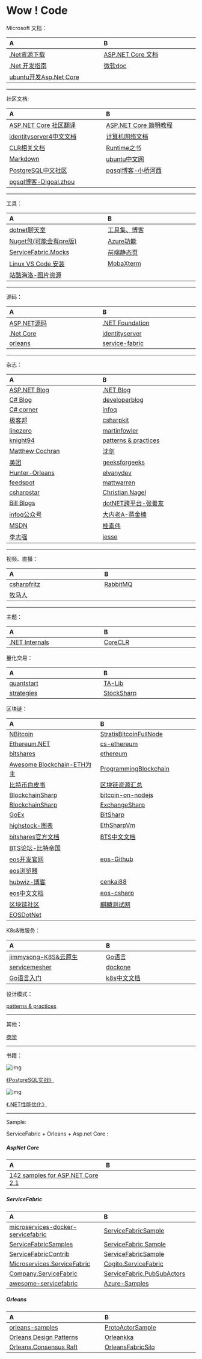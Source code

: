 <style>table th:nth-of-type(1) { width: 280px;}th:nth-of-type(2){ width: 280px;</style>
# Wow ! Code 
Microsoft 文档：

A | B
:---|:---
[.Net资源下载](https://www.microsoft.com/net/) | [ASP.NET Core 文档](https://docs.microsoft.com/zh-cn/aspnet/core/index?view=aspnetcore-2.1)
[.Net 开发指南](https://docs.microsoft.com/en-us/dotnet/welcome) | [微软doc](https://docs.microsoft.com/zh-cn/)
[ubuntu开发Asp.Net Core](https://www.microsoft.com/net/learn/get-started-with-dotnet-tutorial#ubuntu)|

----
社区文档:


A | B
:---|:---
[ASP.NET Core 社区翻译](https://github.com/aspnet/Docs.zh-cn) | [ASP.NET Core 简明教程](https://windsting.github.io/little-aspnetcore-book/book/chapters/your-first-application/)
[identityserver4中文文档](http://identityserver4-zh-cn.readthedocs.io/zh_CN/release/) |[计算机网络文档](https://hit-alibaba.github.io/interview/basic/network/HTTP.html)
[CLR相关文档](https://github.com/dotnet/coreclr/tree/master/Documentation)|[Runtime之书](https://github.com/dotnet/coreclr/tree/master/Documentation/botr)
[Markdown](https://github.com/CharlesZHENG/Markdown)|[ubuntu中文网](http://wiki.ubuntu.org.cn/)
[PostgreSQL中文社区](http://www.postgres.cn/home)|[pgsql博客-小桥河西](https://chenhuajun.github.io/)
[pgsql博客-Digoal.zhou](https://github.com/digoal/blog)|

----
工具：

A | B
:---|:---
[dotnet聊天室](https://gitter.im/dotnet/community)| [工具集、博客](http://www.ikende.com/)
[Nuget包(可能会有pre版)](https://dotnet.myget.org/gallery) | [Azure功能](https://www.azure.cn/en-us/support/service-dashboard/)
[ServiceFabric.Mocks](https://github.com/loekd/ServiceFabric.Mocks)|[前端静态页](http://www.uemo.net/)
[Linux VS Code 安装](https://code.visualstudio.com/docs/setup/linux)|[MobaXterm](https://mobaxterm.mobatek.net/)
[站酷海洛-图片资源](https://www.hellorf.com/)|

----
源码：

A | B
:---|:---
[ASP.NET源码](https://github.com/aspnet) | [.NET Foundation](https://github.com/dotnet)
[.Net Core](https://github.com/dotnet/core) | [identityserver](https://github.com/IdentityServer)
[orleans](https://github.com/dotnet/orleans/) |[service-fabric](https://github.com/Microsoft/service-fabric)

----
杂志：


A | B
:---|:---
[ASP.NET Blog](https://blogs.msdn.microsoft.com/webdev/) | [.NET Blog](https://blogs.msdn.microsoft.com/dotnet/)
[C# Blog](https://blogs.msdn.microsoft.com/dotnet/tag/c/)|[developerblog](https://www.microsoft.com/developerblog/)
[C# corner](https://www.c-sharpcorner.com/)|[infoq](http://www.infoq.com/cn/)
[极客邦](https://www.geekbang.org/)|[csharpkit](https://www.csharpkit.com/)
[linezero](https://www.cnblogs.com/linezero/)|[martinfowler](https://martinfowler.com/)
[knight94](https://me.csdn.net/knight94)|[patterns & practices](https://docs.microsoft.com/en-us/previous-versions/msp-n-p/ff921345(v%3dpandp.10))
[Matthew Cochran](https://www.c-sharpcorner.com/members/matthew-cochran/articles)|[沈剑](http://zhuanlan.51cto.com/columnlist/shenj/)
[美团](https://tech.meituan.com/archives)|[geeksforgeeks](https://www.geeksforgeeks.org/)
[Hunter-Orleans](https://www.cnblogs.com/zd1994/category/1135637.html)|[elvanydev](http://elvanydev.com/index.html)
[feedspot](https://blog.feedspot.com)|[mattwarren](http://mattwarren.org/)
[csharpstar](https://www.csharpstar.com/)|[Christian Nagel](https://csharp.christiannagel.com/)
[Bill Blogs](http://thebillwagner.com/Blog)|[dotNET跨平台-张善友](http://weixin.sogou.com/weixin?type=1&s_from=input&query=opendotnet+&ie=utf8&_sug_=n&_sug_type_=&w=01019900&sut=3144&sst0=1535728079618&lkt=1%2C1535728077322%2C1535728077322)
[infoq公众号](http://weixin.sogou.com/weixin?type=1&s_from=input&query=infoqchina&ie=utf8&_sug_=y&_sug_type_=&w=01019900&sut=2313&sst0=1535728313043&lkt=1%2C1535728312010%2C1535728312010)|[大内老A-蒋金楠](http://weixin.sogou.com/weixin?type=1&s_from=input&query=%E5%A4%A7%E5%86%85%E8%80%81A&ie=utf8&_sug_=n&_sug_type_=)
[MSDN](https://msdn.microsoft.com/zh-cn/magazine/ee310108.aspx)|[桂素伟](https://www.cnblogs.com/axzxs2001/)
[李志强](https://www.cnblogs.com/stulzq/)|[jesse](http://www.jessetalk.cn/)


----
视频、直播：

A | B
:---|:---
[csharpfritz](https://www.twitch.tv/csharpfritz)|[RabbitMQ](http://www.bilibili.com/video/av18997807) 
[牧马人](https://mmr.ke.qq.com/#tab=1&category=15166960996709502&tuin=5740604a)|

----
主题：

A | B
:---|:---
[.NET Internals](http://mattwarren.org/2018/01/22/Resources-for-Learning-about-.NET-Internals/)|[CoreCLR](http://mattwarren.org/2017/03/23/Hitchhikers-Guide-to-the-CoreCLR-Source-Code/) |

量化交易：

A | B
:---|:---
[quantstart](https://www.quantstart.com/) | [TA-Lib](https://github.com/CharlesZHENG/TALibraryInCSharp/)
[strategies](https://github.com/fmzquant/strategies)|[StockSharp](https://github.com/StockSharp/StockSharp)

区块链：

A | B
:---|:---
[NBitcoin](https://github.com/MetacoSA/NBitcoin)|[StratisBitcoinFullNode](https://github.com/stratisproject/StratisBitcoinFullNode)|
[Ethereum.NET](https://github.com/sense2k/Ethereum.NET)|[cs-ethereum](https://github.com/etherchain/cs-ethereum)
[bitshares](https://github.com/bitshares) |[ethereum](https://github.com/ethereum)
[Awesome Blockchain-ETH为主](https://github.com/CharlesZHENG/awesome-blockchain)|[ProgrammingBlockchain](https://github.com/CharlesZHENG/ProgrammingBlockchain)
[比特币白皮书](https://github.com/CharlesZHENG/bitcoinwhitepaper)|[区块链资源汇总](https://github.com/CharlesZHENG/awesome-blockchain-1)
[BlockchainSharp](https://github.com/ajlopez/BlockchainSharp)|[bitcoin-on-nodejs](https://github.com/imfly/bitcoin-on-nodejs)
[BlockchainSharp](https://github.com/ajlopez/BlockchainSharp)|[ExchangeSharp](https://github.com/jjxtra/ExchangeSharp)
[GoEx](https://github.com/nntaoli-project/GoEx)|[BitSharp](https://github.com/CharlesZHENG/BitSharp)|
[highstock-图表](https://github.com/lisa3907/dotnet.highstock)|[EthSharpVm](https://github.com/ajlopez/EthSharpVm)
[bitshares官方文档](http://docs.bitshares.org/index.html)|[BTS中文文档](https://github.com/abitmore/bts-cn-docs)
[BTS论坛-比特帝国](http://jc.btsabc.org/)|
[eos开发官网](https://developers.eos.io/)|[eos-Github](https://github.com/EOSIO)
[eos浏览器](https://eosmonitor.io/)|
[hubwiz-博客](http://blog.hubwiz.com/)|[cenkai88](https://www.jianshu.com/u/9da7cab18367)
[eos中文文档](https://eos.readthedocs.io/zh_CN/latest/)|[eos-csharp](https://github.com/GetScatter/eos-sharp)
[区块链社区](https://www.bcskill.com/)|[麒麟测试网](https://www.cryptokylin.io/)
[EOSDotNet](https://github.com/eosnewyork/EOSDotNet)|

K8s&微服务：

A | B
:---|:---
[jimmysong-K8S&云原生](https://jimmysong.io/)|[Go语言](https://studygolang.com/subject/2)
[servicemesher](http://www.servicemesher.com/)|[dockone](http://dockone.io/)
[Go语言入门](http://www.ituring.com.cn/book/1205)|[k8s中文文档](https://www.kubernetes.org.cn/docs)


设计模式：

[patterns & practices](https://docs.microsoft.com/en-us/previous-versions/msp-n-p/ff921345(v=pandp.10))

----

其他：

[商学](https://charleszheng.github.io/BusinessSchool)

----

书籍：

![img](https://img14.360buyimg.com/n7/jfs/t21547/54/2437827004/94488/d9e5891f/5b56b9f2Nedac8f40.jpg)

[《PostgreSQL实战》](https://search.jd.com/Search?keyword=PostgreSQL%E5%AE%9E%E6%88%98&enc=utf-8&wq=PostgreSQL%E5%AE%9E%E6%88%98&pvid=903bbeba655a4b4ea472a7aaf2871b79)

![img](https://img11.360buyimg.com/n1/s200x200_jfs/t25897/279/995910719/71977/dc863fb3/5b862e9bN54e9a675.jpg)

[《.NET性能优化》](https://search.jd.com/Search?keyword=.NET%20%E6%80%A7%E8%83%BD%E4%BC%98%E5%8C%96&enc=utf-8&wq=.NET%20%E6%80%A7%E8%83%BD%E4%BC%98%E5%8C%96&pvid=8902c66f59354aa18d55073a4c67b3d1)

----
Sample:

ServiceFabric + Orleans + Asp.net Core :

##### AspNet Core


A | B
:---|:---
[142 samples for ASP.NET Core 2.1](https://github.com/dodyg/practical-aspnetcore) | 

##### ServiceFabric

A | B
:---|:---
[microservices-docker-servicefabric](https://github.com/vany0114/microservices-dotnetcore-docker-servicefabric) | [ServiceFabricSample](https://github.com/JacobAtchley/ServiceFabricSample/tree/forks/jacob)
[ServiceFabricSamples](https://github.com/massimobonanni/ServiceFabricSamples)|[ServiceFabric Sample](https://azure.microsoft.com/en-us/resources/samples/?service=service-fabric&sort=0)
[ServiceFabricContrib](https://github.com/heavenwing/ServiceFabricContrib)|[ServiceFabricSample](https://github.com/devbrsa/ServiceFabricSample)
[Microservices.ServiceFabric](https://github.com/danielmarbach/Microservices.ServiceFabric)|[Cogito.ServiceFabric](https://github.com/wasabii/Cogito.ServiceFabric)
[Company.ServiceFabric](https://github.com/countincognito/Company.ServiceFabric)|[ServiceFabric.PubSubActors](https://github.com/loekd/ServiceFabric.PubSubActors)
[awesome-servicefabric](https://github.com/lawrencegripper/awesome-servicefabric)|[Azure-Samples](https://github.com/Azure-Samples/service-fabric-dotnet-core-getting-started)

##### Orleans

A | B
:---|:---
[orleans-samples](https://github.com/OrleansContrib/orleans-samples)|[ProtoActorSample](https://github.com/axzxs2001/ProtoActorSample)
[Orleans Design Patterns](https://github.com/OrleansContrib/DesignPatterns) | [Orleankka](http://orleanscontrib.github.io/Orleankka/)
[Orleans.Consensus Raft](https://github.com/OrleansContrib/Orleans.Consensus) |[OrleansFabricSilo](https://github.com/OrleansContrib/OrleansFabricSilo)
